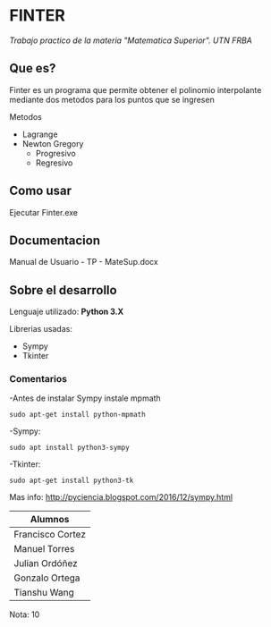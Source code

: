 # FINTER

_Trabajo practico de la materia "Matematica Superior". UTN FRBA_

## Que es?
Finter es un programa que permite obtener el polinomio interpolante mediante dos metodos para los puntos que se ingresen

Metodos
* Lagrange
* Newton Gregory
  * Progresivo
  * Regresivo

## Como usar
 Ejecutar Finter.exe
 
## Documentacion
Manual de Usuario - TP - MateSup.docx	

## Sobre el desarrollo

Lenguaje utilizado: **Python 3.X**

Librerias usadas:
* Sympy
* Tkinter

### Comentarios
-Antes de instalar Sympy instale mpmath
```
sudo apt-get install python-mpmath
```
-Sympy:
```
sudo apt install python3-sympy
```
-Tkinter:
```
sudo apt-get install python3-tk
```

Mas info: http://pyciencia.blogspot.com/2016/12/sympy.html

| Alumnos  |
| -------------|
| Francisco Cortez|
| Manuel Torres|
| Julian Ordóñez|
| Gonzalo Ortega|
| Tianshu Wang|

Nota: 10
